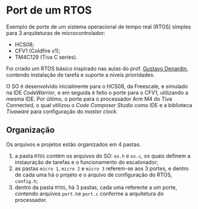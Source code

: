 # Port de um RTOS

Exemplo de porte de um sistema operacional de tempo real (RTOS) simples para 3 arquiteturas de microcontrolador:
- HCS08;
- CFV1 (Coldfire v1);
- TM4C129 (Tiva C series).

Foi criado um RTOS básico inspirado nas aulas do prof. [Gustavo Denardin](https://www.youtube.com/playlist?list=PLWFuinjdaFEvDGp-zX2uIBw1VQcop2p2E), contendo instalação de tarefa e suporte a níveis prioridades.

O SO é desenvolvido inicialmente para o HCS08, da Freescale, e simulado na IDE *CodeWarrior*, e em seguida é feito o porte para o CFV1, utilizando a mesma IDE. Por último, o porte para o processador Arm M4 do Tiva Connected, o qual utilizou o *Code Composer Studio* como IDE e a biblioteca *Tivaware* para configuração do *master clock*.

## Organização

Os arquivos e projetos estão organizados em 4 pastas.

1) a pasta `RTOS` contém os arquivos do SO: `os.h` e `os.c`, os quais definem a instauração de tarefas e o funcionamento do escalonador;
2) as pastas `micro 1`, `micro 2` e `micro 3` referem-se aos 3 portes, e dentro de cada uma há o projeto e o arquivo de configuração do RTOS, `config.h`;
3) dentro da pasta `RTOS`, há 3 pastas, cada uma referente a um porte, contendo arquivos `port.h`e `port.c` conforme a arquitetura do processador.
